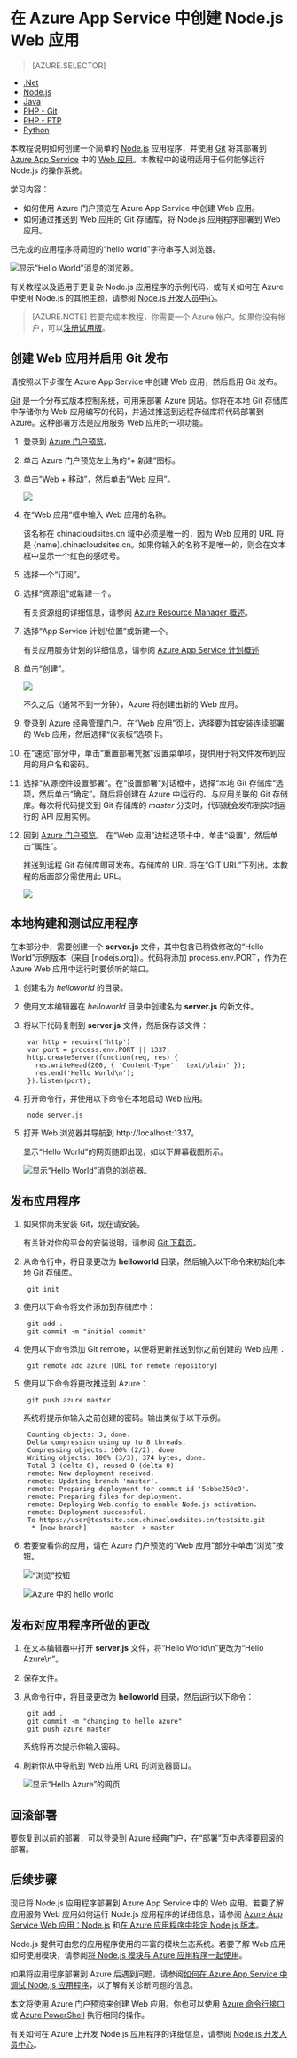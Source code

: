 <properties
	pageTitle="在 Azure App Service 中创建 Node.js Web 应用 | Azure"
	description="学习如何将 Node.js 应用程序部署到 Azure App Service 中的 Web 应用。"
	services="app-service\web"
	documentationCenter="nodejs"
	authors="rmcmurray"
	manager="wpickett"
	editor=""/>

<tags
	ms.service="app-service-web"
	ms.workload="web"
	ms.tgt_pltfrm="na"
	ms.devlang="nodejs"
	ms.topic="hero-article"
	ms.date="11/01/2016"
	wacn.date="12/30/2016"
	ms.author="robmcm"/>

# 在 Azure App Service 中创建 Node.js Web 应用

> [AZURE.SELECTOR]
- [.Net](/documentation/articles/web-sites-dotnet-get-started/)
- [Node.js](/documentation/articles/web-sites-nodejs-develop-deploy-mac/)
- [Java](/documentation/articles/web-sites-java-get-started/)
- [PHP - Git](/documentation/articles/web-sites-php-mysql-deploy-use-git/)
- [PHP - FTP](/documentation/articles/web-sites-php-mysql-deploy-use-ftp/)
- [Python](/documentation/articles/web-sites-python-ptvs-django-mysql/)

本教程说明如何创建一个简单的 [Node.js](http://nodejs.org) 应用程序，并使用 [Git](http://git-scm.com) 将其部署到 [Azure App Service](/documentation/articles/app-service-value-prop-what-is/) 中的 [Web 应用](/documentation/articles/app-service-web-overview/)。本教程中的说明适用于任何能够运行 Node.js 的操作系统。

学习内容：

* 如何使用 Azure 门户预览在 Azure App Service 中创建 Web 应用。
* 如何通过推送到 Web 应用的 Git 存储库，将 Node.js 应用程序部署到 Web 应用。

已完成的应用程序将简短的“hello world”字符串写入浏览器。

![显示“Hello World”消息的浏览器。][helloworld-completed]

有关教程以及适用于更复杂 Node.js 应用程序的示例代码，或有关如何在 Azure 中使用 Node.js 的其他主题，请参阅 [Node.js 开发人员中心](/develop/nodejs/)。

> [AZURE.NOTE]
若要完成本教程，你需要一个 Azure 帐户。如果你没有帐户，可以[注册试用版](/pricing/1rmb-trial/?WT.mc_id=A261C142F)。

## 创建 Web 应用并启用 Git 发布

请按照以下步骤在 Azure App Service 中创建 Web 应用，然后启用 Git 发布。

[Git](http://git-scm.com/) 是一个分布式版本控制系统，可用来部署 Azure 网站。你将在本地 Git 存储库中存储你为 Web 应用编写的代码，并通过推送到远程存储库将代码部署到 Azure。这种部署方法是应用服务 Web 应用的一项功能。

1. 登录到 [Azure 门户预览](https://portal.azure.cn)。

2. 单击 Azure 门户预览左上角的“+ 新建”图标。

3. 单击“Web + 移动”，然后单击“Web 应用”。

    ![][portal-quick-create]

4. 在“Web 应用”框中输入 Web 应用的名称。

	该名称在 chinacloudsites.cn 域中必须是唯一的，因为 Web 应用的 URL 将是 {name}.chinacloudsites.cn。如果你输入的名称不是唯一的，则会在文本框中显示一个红色的感叹号。

5. 选择一个“订阅”。

6. 选择“资源组”或新建一个。

	有关资源组的详细信息，请参阅 [Azure Resource Manager 概述](/documentation/articles/resource-group-overview/)。

7. 选择“App Service 计划/位置”或新建一个。

	有关应用服务计划的详细信息，请参阅 [Azure App Service 计划概述](/documentation/articles/azure-web-sites-web-hosting-plans-in-depth-overview/)

8. 单击“创建”。
   
	![][portal-quick-create2]

	不久之后（通常不到一分钟），Azure 将创建出新的 Web 应用。

1. 登录到 [Azure 经典管理门户](https://manage.windowsazure.cn)。在“Web 应用”页上，选择要为其安装连续部署的 Web 应用，然后选择“仪表板”选项卡。

1. 在“速览”部分中，单击“重置部署凭据”设置菜单项，提供用于将文件发布到应用的用户名和密码。

3. 选择“从源控件设置部署”。在“设置部署”对话框中，选择“本地 Git 存储库”选项，然后单击“确定”。随后将创建在 Azure 中运行的、与应用关联的 Git 存储库。每次将代码提交到 Git 存储库的 *master* 分支时，代码就会发布到实时运行的 API 应用实例。

1. 回到 [Azure 门户预览](https://portal.azure.cn)。 在“Web 应用”边栏选项卡中，单击“设置”，然后单击“属性”。
 
	推送到远程 Git 存储库即可发布。存储库的 URL 将在“GIT URL”下列出。本教程的后面部分需使用此 URL。

	![][git-url]

## 本地构建和测试应用程序

在本部分中，需要创建一个 **server.js** 文件，其中包含已稍做修改的“Hello World”示例版本（来自 [nodejs.org]）。代码将添加 process.env.PORT，作为在 Azure Web 应用中运行时要侦听的端口。

1. 创建名为 *helloworld* 的目录。

2. 使用文本编辑器在 *helloworld* 目录中创建名为 **server.js** 的新文件。

2. 将以下代码复制到 **server.js** 文件，然后保存该文件：

        var http = require('http')
        var port = process.env.PORT || 1337;
        http.createServer(function(req, res) {
          res.writeHead(200, { 'Content-Type': 'text/plain' });
          res.end('Hello World\n');
        }).listen(port);

3. 打开命令行，并使用以下命令在本地启动 Web 应用。

        node server.js

4. 打开 Web 浏览器并导航到 http://localhost:1337。

	显示“Hello World”的网页随即出现，如以下屏幕截图所示。

    ![显示“Hello World”消息的浏览器。][helloworld-localhost]

## 发布应用程序

1. 如果你尚未安装 Git，现在请安装。

	有关针对你的平台的安装说明，请参阅 [Git 下载页](http://git-scm.com/download)。

1. 从命令行中，将目录更改为 **helloworld** 目录，然后输入以下命令来初始化本地 Git 存储库。

		git init


2. 使用以下命令将文件添加到存储库中：

		git add .
		git commit -m "initial commit"

3. 使用以下命令添加 Git remote，以便将更新推送到你之前创建的 Web 应用：

		git remote add azure [URL for remote repository]

4. 使用以下命令将更改推送到 Azure：

		git push azure master

	系统将提示你输入之前创建的密码。输出类似于以下示例。

		Counting objects: 3, done.
		Delta compression using up to 8 threads.
		Compressing objects: 100% (2/2), done.
		Writing objects: 100% (3/3), 374 bytes, done.
		Total 3 (delta 0), reused 0 (delta 0)
		remote: New deployment received.
		remote: Updating branch 'master'.
		remote: Preparing deployment for commit id '5ebbe250c9'.
		remote: Preparing files for deployment.
		remote: Deploying Web.config to enable Node.js activation.
		remote: Deployment successful.
		To https://user@testsite.scm.chinacloudsites.cn/testsite.git
		 * [new branch]      master -> master

5. 若要查看你的应用，请在 Azure 门户预览的“Web 应用”部分中单击“浏览”按钮。

	![“浏览”按钮](./media/web-sites-nodejs-develop-deploy-mac/browsebutton.png)

	![Azure 中的 hello world](./media/web-sites-nodejs-develop-deploy-mac/helloworldazure.png)

## 发布对应用程序所做的更改

1. 在文本编辑器中打开 **server.js** 文件，将“Hello World\\n”更改为“Hello Azure\\n”。

2. 保存文件。

2. 从命令行中，将目录更改为 **helloworld** 目录，然后运行以下命令：

		git add .
		git commit -m "changing to hello azure"
		git push azure master

	系统将再次提示你输入密码。

3. 刷新你从中导航到 Web 应用 URL 的浏览器窗口。

	![显示“Hello Azure”的网页][helloworld-completed]

## 回滚部署

 要恢复到以前的部署，可以登录到 Azure 经典门户，在“部署”页中选择要回滚的部署。

## 后续步骤

现已将 Node.js 应用程序部署到 Azure App Service 中的 Web 应用。若要了解应用服务 Web 应用如何运行 Node.js 应用程序的详细信息，请参阅 [Azure App Service Web 应用：Node.js](http://blogs.msdn.com/b/silverlining/archive/2012/06/14/windows-azure-websites-node-js.aspx) 和[在 Azure 应用程序中指定 Node.js 版本](/documentation/articles/nodejs-specify-node-version-azure-apps/)。

Node.js 提供可由您的应用程序使用的丰富的模块生态系统。若要了解 Web 应用如何使用模块，请参阅[将 Node.js 模块与 Azure 应用程序一起使用](/documentation/articles/nodejs-use-node-modules-azure-apps/)。

如果将应用程序部署到 Azure 后遇到问题，请参阅[如何在 Azure App Service 中调试 Node.js 应用程序](/documentation/articles/web-sites-nodejs-debug/)，以了解有关诊断问题的信息。

本文将使用 Azure 门户预览来创建 Web 应用。你也可以使用 [Azure 命令行接口](/documentation/articles/xplat-cli-install/)或 [Azure PowerShell](/documentation/articles/powershell-install-configure/) 执行相同的操作。

有关如何在 Azure 上开发 Node.js 应用程序的详细信息，请参阅 [Node.js 开发人员中心](/develop/nodejs/)。

[helloworld-completed]: ./media/web-sites-nodejs-develop-deploy-mac/helloazure.png
[helloworld-localhost]: ./media/web-sites-nodejs-develop-deploy-mac/helloworldlocal.png
[portal-quick-create]: ./media/web-sites-nodejs-develop-deploy-mac/create-quick-website.png
[portal-quick-create2]: ./media/web-sites-nodejs-develop-deploy-mac/create-quick-website2.png
[setup-git-publishing]: ./media/web-sites-nodejs-develop-deploy-mac/setup_git_publishing.png
[go-to-dashboard]: ./media/web-sites-nodejs-develop-deploy-mac/go_to_dashboard.png
[deployment-part]: ./media/web-sites-nodejs-develop-deploy-mac/deployment-part.png
[deployment-credentials]: ./media/web-sites-nodejs-develop-deploy-mac/deployment-credentials.png
[git-url]: ./media/web-sites-nodejs-develop-deploy-mac/git-url.png

<!---HONumber=Mooncake_0919_2016-->